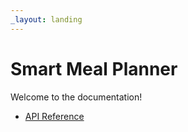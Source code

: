 ```yaml
---
_layout: landing
---
```


# Smart Meal Planner

Welcome to the documentation!

- [API Reference](api/)